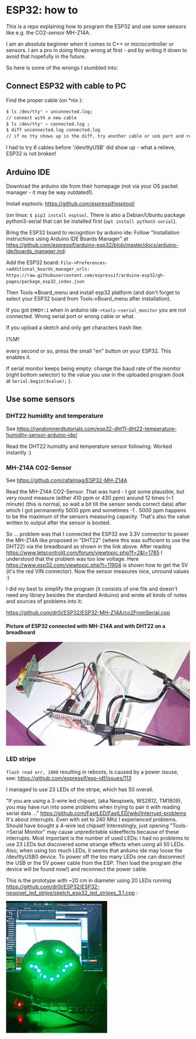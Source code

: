 # ESP32: how to

This is a repo explaining how to program the ESP32 and use some sensors like
e.g. the CO2-sensor MH-Z14A.

I am an absolute beginner when it comes to C++ or microcontroller or sensors.
I am a pro in doing things wrong at first - and by writing it down to
avoid that hopefully in the future.

So here is some of the wrongs I stumbled into:

## Connect ESP32 with cable to PC
Find the proper cable (on \*nix ):

```bash
$ ls /dev/tty* > unconnected.log; 
// connect with a new cable
$ ls /dev/tty* > connected.log ; 
$ diff unconnected.log connected.log
// if no tty shows up in the diff, try another cable or usb port and restart procedure 
```

I had to try *6* cables before '/dev/ttyUSB' did show up - what a relieve, ESP32
is not broken!

## Arduino IDE
Download the arduino ide from their homepage (not via your OS packet
manager - it may be way outdated!). 

Install esptools: https://github.com/espressif/esptool/

(on linux: `$ pip3 install esptool`. 
There is also a Debian/Ubuntu package python3-serial that can be installed first (`apt install python3-serial`).

Bring the ESP32 board to recognition by arduino ide:
Follow "Installation instructions using Arduino IDE Boards Manager" at
https://github.com/espressif/arduino-esp32/blob/master/docs/arduino-ide/boards_manager.md:

Add the ESP32 board: `File->Preferences->additional_boards_manager_urls: https://raw.githubusercontent.com/espressif/arduino-esp32/gh-pages/package_esp32_index.json`

Then Tools->Board_menu and install esp32 platform (and don't forget to select
your ESP32 board from Tools->Board_menu after installation).

If you got `EMRDY:1` when in arduino ide`->tools->serial_monitor` you are not
connected. Wrong serial port or wrong cable or what.

If you upload a sketch and only get characters trash like:

)%M⸮

every second or so, press the small "en" button on your ESP32. This enables it.

If serial monitor keeps being empty: change the baud rate of the monitor (right bottom selector)
to the value you use in the uploaded program (look at ```Serial.begin($value);``` ).

## Use some sensors

### DHT22 humidity and temperature
See https://randomnerdtutorials.com/esp32-dht11-dht22-temperature-humidity-sensor-arduino-ide/

Read the DHT22 humidity and temperature sensor following. Worked instantly :)

### MH-Z14A CO2-Sensor
See https://github.com/rafalmag/ESP32-MH-Z14A

Read the MH-Z14A CO2-Sensor. That was hard - I got some plausible,
but very round measure (either 410 ppm or 430 ppm) around 12 times (~1 minute)
(this is normal, so wait a bit till the sensor sends correct data) after which I got
permanently 5000 ppm and sometimes -1 . 5000 ppm happens to be the  maximum of the sensors
measuring capacity. That's also the value written to output after the sensor is
booted. 

So ... problem was that I connected
the ESP32 eve 3.3V connector to power the MH-Z14A like proposed in "DHT22" (where
this was sufficient to use the DHT22) via the breadboard as shown in the link
above. After reading
https://www.letscontrolit.com/forum/viewtopic.php?f=2&t=1785 I understood
that the problem was too low voltage. Here 
https://www.esp32.com/viewtopic.php?t=11904 is shown how to get the 5V (it's
the red VIN connector). Now the sensor measures nice, unround values :)

I did my best to simplify the program (it consists of one file and doesn't need
any library besides the standard Arduino) and wrote all kinds of notes and
sources of problems into it: 

https://github.com/dr0i/ESP32/ESP32-MH-Z14A/co2FromSerial.cpp

#### Picture of ESP32 connected with MH-Z14A and with DHT22 on a breadboard
![alt Picture of ESP32 connected with MH-Z14A and with DHT22 on a breadboard](https://github.com/dr0i/ESP32/blob/master/ESP32_MH-Z14A_DHT22_breadboard.jpg?raw=true)

### LED stripe

`flash read err, 1000` resulting in reboots, is caused by a power issuse, see:
https://github.com/espressif/esp-idf/issues/113

I managed to use 23 LEDs of the stripe, which has 50 overall.

"If you are using a 3-wire led chipset, (aka Neopixels, WS2812, TM1809), you
may have run into some problems when trying to pair it with reading serial
data ..."
https://github.com/FastLED/FastLED/wiki/Interrupt-problems
It's about interrupts. Even with set to 240 Mhz I experienced problems.
Should have bought a 4-wire led chipset!
Interestingly, just opening "Tools->Serial Monitor" may cause unpredictable
sideeffects because of these interrupts. Most important is the number of used
LEDs: I had no problems to use 23 LEDs but discovered some strange effects
when using all 50 LEDs. Also, when using too much LEDs, it seems that arduino
ide may loose the /dev/ttyUSB0 device. To power off the too many LEDs one can
disconnect the USB or the 5V power cable from the ESP. Then load the program
(the device will be found now!) and reconnect the power cable.

This is the prototype with ~20 cm in diameter using 20 LEDs running https://github.com/dr0i/ESP32/ESP32-neopixel_led_stripe/sketch_esp32_led_stripes_3.1.cpp :

![smileys: happy, neutral, sad](https://github.com/dr0i/ESP32/blob/master/co2Smiley.gif)
